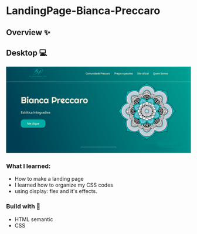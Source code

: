 # LandingPage-Bianca-Preccaro

## Overview ✨
## Desktop 💻
![](/img/screenshot1.png)


### What I learned:
- How to make a landing page
- I learned how to organize my CSS codes
- using display: flex and it's effects.

### Build with 🔨
- HTML semantic
- CSS 
